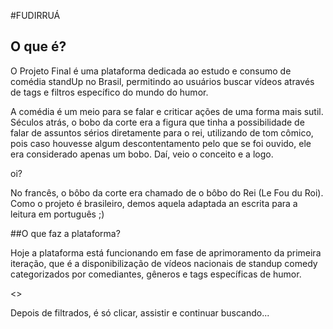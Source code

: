 #FUDIRRUÁ

## O que é?

O Projeto Final é uma plataforma dedicada ao estudo e consumo de comédia standUp no Brasil, permitindo ao usuários buscar vídeos através de tags e filtros específico do mundo do humor.

A comédia é um meio para se falar e criticar ações de uma forma mais sutil. Séculos atrás, o bobo da corte era a figura que tinha a possibilidade de falar de assuntos sérios diretamente para o rei, utilizando de tom cômico, pois caso houvesse algum descontentamento pelo que se foi ouvido, ele era considerado apenas um bobo. Daí, veio o conceito e a logo.

oi?

No francês, o bôbo da corte era chamado de o bôbo do Rei (Le Fou du Roi). Como o projeto é brasileiro, demos aquela adaptada an escrita para a leitura em português ;)


##O que faz a plataforma?

Hoje a plataforma está funcionando em fase de aprimoramento da primeira iteração, que é a disponibilização de vídeos nacionais de standup comedy categorizados por comediantes, gêneros e tags específicas de humor.

<<Imagem>>

Depois de filtrados, é só clicar, assistir e continuar buscando...



